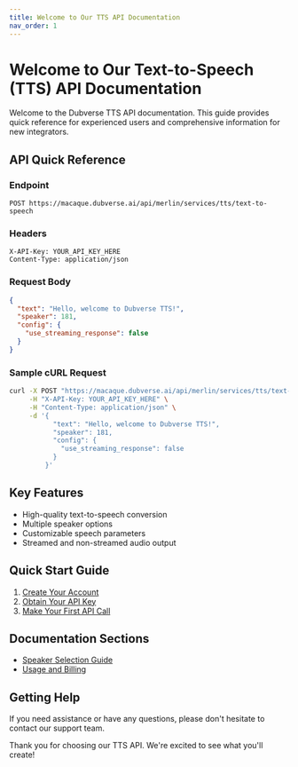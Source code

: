 ```yaml
---
title: Welcome to Our TTS API Documentation
nav_order: 1
---
```


# Welcome to Our Text-to-Speech (TTS) API Documentation

Welcome to the Dubverse TTS API documentation. This guide provides quick reference for experienced users and comprehensive information for new integrators.

## API Quick Reference

### Endpoint

```
POST https://macaque.dubverse.ai/api/merlin/services/tts/text-to-speech
```

### Headers

```
X-API-Key: YOUR_API_KEY_HERE
Content-Type: application/json
```

### Request Body

```json
{
  "text": "Hello, welcome to Dubverse TTS!",
  "speaker": 181,
  "config": {
    "use_streaming_response": false
  }
}
```

### Sample cURL Request

```bash
curl -X POST "https://macaque.dubverse.ai/api/merlin/services/tts/text-to-speech" \
     -H "X-API-Key: YOUR_API_KEY_HERE" \
     -H "Content-Type: application/json" \
     -d '{
           "text": "Hello, welcome to Dubverse TTS!",
           "speaker": 181,
           "config": {
             "use_streaming_response": false
           }
         }'
```

## Key Features

- High-quality text-to-speech conversion
- Multiple speaker options
- Customizable speech parameters
- Streamed and non-streamed audio output

## Quick Start Guide

1. [Create Your Account](docs/account-creation.md)
2. [Obtain Your API Key](docs/api-key.md)
3. [Make Your First API Call](docs/first-call.md)

## Documentation Sections

- [Speaker Selection Guide](docs/speaker-selection.md)
- [Usage and Billing](docs/usage-billing.md)

## Getting Help

If you need assistance or have any questions, please don't hesitate to contact our support team.

Thank you for choosing our TTS API. We're excited to see what you'll create!
